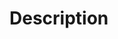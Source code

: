 <!--
Ensure your contributions and code are your own original contributions, and that you are giving them over to us (passtime.tf) to use in this project and any other subprojects based on this source code.
-->

# Description

